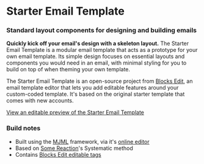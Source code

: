 # Starter Email Template
### Standard layout components for designing and building emails

**Quickly kick off your email's design with a skeleton layout.** The Starter Email Template is a modular email template that acts as a prototype for your own email template. Its simple design focuses on essential layouts and components you would need in an email, with minimal styling for you to build on top of when theming your own template.

The Starter Email Template is an open-source project from [Blocks Edit](https://blocksedit.com), an email template editor that lets you add editable features around your custom-coded template. It's based on the original starter template that comes with new accounts.

[View an editable preview of the Starter Email Template](https://app.blocksedit.com/original/744/e7aed0adf69cd3f447dbc2b76799feab446c90db)

### Build notes ###
- Built using the [MJML](https://mjml.io) framework, via it's [online editor](https://mjml.io/try-it-live)
- Based on [Some Reaction](http://somereaction.com)'s Systematic method
- Contains [Blocks Edit editable tags](https://blocksedit.com/developer/)
